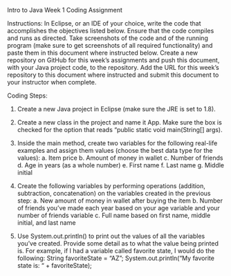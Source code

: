 Intro to Java Week 1 Coding Assignment

Instructions: In Eclipse, or an IDE of your choice, write the code that accomplishes the objectives listed below. Ensure that the code compiles and runs as directed. Take screenshots of the code and of the running program (make sure to get screenshots of all required functionality) and paste them in this document where instructed below. Create a new repository on GitHub for this week’s assignments and push this document, with your Java project code, to the repository. Add the URL for this week’s repository to this document where instructed and submit this document to your instructor when complete.

Coding Steps:

1. Create a new Java project in Eclipse (make sure the JRE is set to 1.8).

2. Create a new class in the project and name it App. Make sure the box is checked for the option that reads “public static void main(String[] args).

3. Inside the main method, create two variables for the following real-life examples and assign them values (choose the best data type for the values): a. Item price b. Amount of money in wallet c. Number of friends d. Age in years (as a whole number)
e. First name f. Last name g. Middle initial

4. Create the following variables by performing operations (addition, subtraction, concatenation) on the variables created in the previous step: a. New amount of money in wallet after buying the item b. Number of friends you’ve made each year based on your age variable and your number of friends variable c. Full name based on first name, middle initial, and last name

5. Use System.out.println() to print out the values of all the variables you’ve created. Provide some detail as to what the value being printed is. For example, if I had a variable called favorite state, 
I would do the following: String favoriteState = “AZ”; System.out.println(“My favorite state is: “ + favoriteState);


